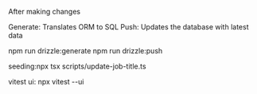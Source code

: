 After making changes

Generate: Translates ORM to SQL
Push: Updates the database with latest data

npm run drizzle:generate
npm run drizzle:push

seeding:npx tsx scripts/update-job-title.ts

vitest ui: npx vitest --ui

